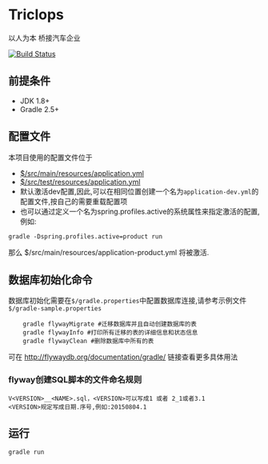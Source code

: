 # Triclops
以人为本 桥接汽车企业

[![Build Status](https://travis-ci.org/HP-Enterprise/Triclops.svg?branch=dev)](https://travis-ci.org/HP-Enterprise/Triclops)

## 前提条件
- JDK 1.8+
- Gradle 2.5+

## 配置文件
本项目使用的配置文件位于
- [$/src/main/resources/application.yml](https://github.com/HP-Enterprise/Triclops/blob/dev/src/main/resources/application.yml)
- [$/src/test/resources/application.yml](https://github.com/HP-Enterprise/Triclops/blob/dev/src/test/resources/application.yml)
- 默认激活dev配置,因此,可以在相同位置创建一个名为`application-dev.yml`的配置文件,按自己的需要重载配置项
- 也可以通过定义一个名为spring.profiles.active的系统属性来指定激活的配置,例如:
```SHELL
gradle -Dspring.profiles.active=product run
```
那么 $/src/main/resources/application-product.yml 将被激活.

## 数据库初始化命令
数据库初始化需要在`$/gradle.properties`中配置数据库连接,请参考示例文件`$/gradle-sample.properties`
```SHELL
    gradle flywayMigrate #迁移数据库并且自动创建数据库的表
    gradle flywayInfo #打印所有迁移的表的详细信息和状态信息
    gradle flywayClean #删除数据库中所有的表
```
可在 http://flywaydb.org/documentation/gradle/ 链接查看更多具体用法

### flyway创建SQL脚本的文件命名规则
```
V<VERSION>__<NAME>.sql，<VERSION>可以写成1 或者 2_1或者3.1
<VERSION>规定写成日期.序号,例如:20150804.1
```

## 运行
```SHELL
gradle run
```

